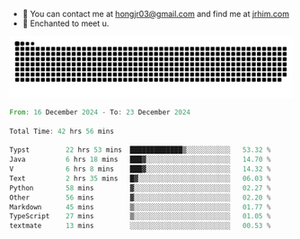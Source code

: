 - 📧 You can contact me at hongjr03@gmail.com and find me at [jrhim.com](https://jrhim.com/)
- 💜 Enchanted to meet u.

![snake_animation](https://raw.githubusercontent.com/hongjr03/hongjr03/output/github-contribution-grid-snake.svg)

<!--START_SECTION:waka-->

```rust
From: 16 December 2024 - To: 23 December 2024

Total Time: 42 hrs 56 mins

Typst         22 hrs 53 mins  █████████████▒░░░░░░░░░░░   53.32 %
Java          6 hrs 18 mins   ███▓░░░░░░░░░░░░░░░░░░░░░   14.70 %
V             6 hrs 8 mins    ███▓░░░░░░░░░░░░░░░░░░░░░   14.32 %
Text          2 hrs 35 mins   █▓░░░░░░░░░░░░░░░░░░░░░░░   06.03 %
Python        58 mins         ▓░░░░░░░░░░░░░░░░░░░░░░░░   02.27 %
Other         56 mins         ▓░░░░░░░░░░░░░░░░░░░░░░░░   02.20 %
Markdown      45 mins         ▒░░░░░░░░░░░░░░░░░░░░░░░░   01.77 %
TypeScript    27 mins         ▒░░░░░░░░░░░░░░░░░░░░░░░░   01.05 %
textmate      13 mins         ░░░░░░░░░░░░░░░░░░░░░░░░░   00.53 %
```

<!--END_SECTION:waka-->
